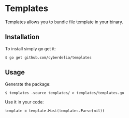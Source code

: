 # Templates

Templates allows you to bundle file template in your binary.

## Installation

To install simply go get it:

```
$ go get github.com/cyberdelia/templates
```

## Usage

Generate the package:

```
$ templates -source templates/ > templates/templates.go
```

Use it in your code:

```
template = template.Must(templates.Parse(nil))
```
